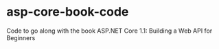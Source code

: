 # asp-core-book-code
Code to go along with the book ASP.NET Core 1.1: Building a Web API for Beginners
